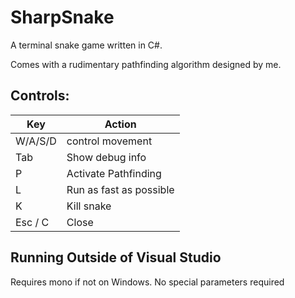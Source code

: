 # SharpSnake

A terminal snake game written in C#. 

Comes with a rudimentary pathfinding algorithm designed by me.

## Controls:
| Key | Action |
|---|---|
| W/A/S/D | control movement |
| Tab | Show debug info |
| P | Activate Pathfinding |
| L | Run as fast as possible |
| K | Kill snake |
| Esc / C | Close |

## Running Outside of Visual Studio

Requires mono if not on Windows. No special parameters required
